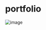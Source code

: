 # portfolio
![image](https://github.com/user-attachments/assets/02b3a879-1039-4181-b393-ee01a2afc8de)
